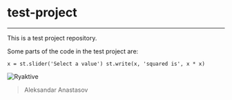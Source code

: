 # test-project
------------------------------

This is a test project repository.


Some parts of the code in the test project are:

`x = st.slider('Select a value')
st.write(x, 'squared is', x * x)`


![Ryaktive](https://th.bing.com/th/id/OIP.vB9QNHefr6wcyoMDHqtsXwHaB0?pid=ImgDet&rs=1)

> Aleksandar Anastasov
